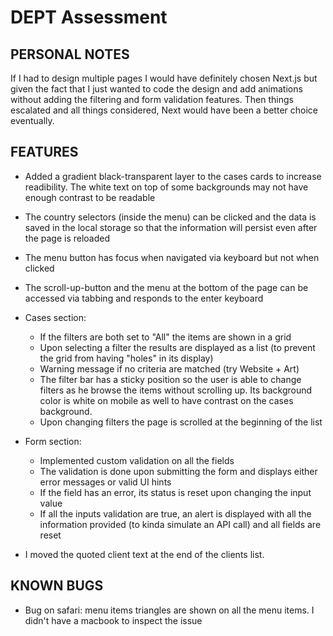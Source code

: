 # DEPT Assessment

## PERSONAL NOTES

If I had to design multiple pages I would have definitely chosen Next.js but given the fact that I just wanted to code the design and add animations without adding the filtering and form validation features. Then things escalated and all things considered, Next would have been a better choice eventually.

## FEATURES

- Added a gradient black-transparent layer to the cases cards to increase readibility. The white text on top of some backgrounds may not have enough contrast to be readable

- The country selectors (inside the menu) can be clicked and the data is saved in the local storage so that the information will persist even after the page is reloaded

- The menu button has focus when navigated via keyboard but not when clicked

- The scroll-up-button and the menu at the bottom of the page can be accessed via tabbing and responds to the enter keyboard

- Cases section:

  - If the filters are both set to "All" the items are shown in a grid
  - Upon selecting a filter the results are displayed as a list (to prevent the grid from having "holes" in its display)
  - Warning message if no criteria are matched (try Website + Art)
  - The filter bar has a sticky position so the user is able to change filters as he browse the items without scrolling up. Its background color is white on mobile as well to have contrast on the cases background.
  - Upon changing filters the page is scrolled at the beginning of the list

- Form section:

  - Implemented custom validation on all the fields
  - The validation is done upon submitting the form and displays either error messages or valid UI hints
  - If the field has an error, its status is reset upon changing the input value
  - If all the inputs validation are true, an alert is displayed with all the information provided (to kinda simulate an API call) and all fields are reset

- I moved the quoted client text at the end of the clients list.

## KNOWN BUGS

- Bug on safari: menu items triangles are shown on all the menu items. I didn't have a macbook to inspect the issue
